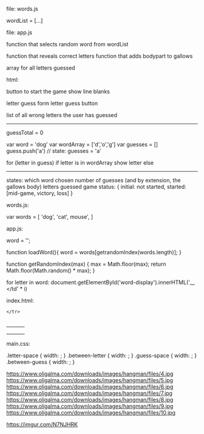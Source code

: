 
file: words.js

wordList = [...]

file: app.js

function that selects random word from wordList

function that reveals correct letters
function that adds bodypart to gallows

array for all letters guessed

html:

button to start the game
show line blanks

letter guess form
letter guess button

list of all wrong letters the user has guessed

---------------------------------

guessTotal = 0

var word = 'dog'
var wordArray = ['d','o','g']
var guesses = []
guess.push('a') // state: guesses = 'a'

for (letter in guess)
    if letter is in wordArray
        show letter
    else

-----------------------------------------


states:
which word chosen
number of guesses (and by extension, the gallows body)
letters guessed
game status: { 
    initial: not started, 
    started: [mid-game, victory, loss]
}



words.js:

var words = [
    'dog',
    'cat',
    mouse',
]

app.js:

word = '';

function loadWord(){
    word = words[getrandomIndex(words.length)];
}

function getRandomIndex(max) {
  max = Math.floor(max);
  return Math.floor(Math.random() * max);
}

for letter in word:
    document.getElementById('word-display').innerHTML('<td id="letter-space">__</td> <td id="between-letter"></td' * i)



index.html:

<table>
    <tr id="word-display">
    
    </tr>
</table>

<table>
    <tr class="guess-display">
        <td class="guess-space" id="guess-1"></td>
        <td class="between-guess"></td>
        <td class="guess-space" id="guess-2"></td>
    </tr>
    <tr class="guess-display">
        <td class="guess-space" id="guess-3"></td>
        <td class="between-guess"></td>
        <td class="guess-space" id="guess-4"></td>    
    </tr>
    <tr class="guess-display">
        <td class="guess-space" id="guess-5"></td>
        <td class="between-guess"></td>
        <td class="guess-space" id="guess-6"></td>    
    </tr>
</table>


main.css:

.letter-space {
    width: ;
}
.between-letter {
    width: ;
}
.guess-space {
    width: ;
}
.between-guess {
    width: ;
}








https://www.oligalma.com/downloads/images/hangman/files/4.jpg
https://www.oligalma.com/downloads/images/hangman/files/5.jpg
https://www.oligalma.com/downloads/images/hangman/files/6.jpg
https://www.oligalma.com/downloads/images/hangman/files/7.jpg
https://www.oligalma.com/downloads/images/hangman/files/8.jpg
https://www.oligalma.com/downloads/images/hangman/files/9.jpg
https://www.oligalma.com/downloads/images/hangman/files/10.jpg


https://imgur.com/N7NJHRK